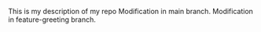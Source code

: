 This is my description of my repo
Modification in main branch.
Modification in feature-greeting branch.
